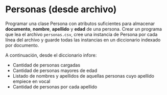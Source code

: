 # Personas (desde archivo)

Programar una clase Persona con atributos suficientes para almacenar **documento**, **nombre**, **apellido** y **edad** de una persona.
Crear un programa que lea el archivo `personas.csv`, cree una instancia de Persona por cada línea del archivo y guarde todas las instancias en un diccionario indexado por documento.

A continuación, desde el diccionario infore:
- Cantidad de personas cargadas
- Cantidad de personas mayores de edad
- Listado de nombres y apellidos de aquellas personas cuyo apellido empiece en vocal
- Cantidad de personas por cada apellido